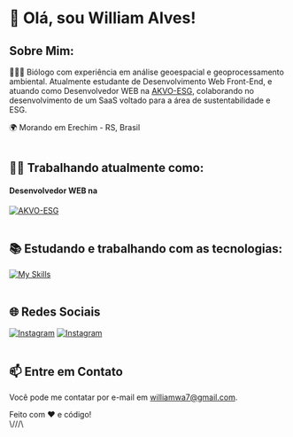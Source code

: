 # 👋 Olá, sou William Alves!

## Sobre Mim:
🧔🏻‍♂️ Biólogo com experiência em análise geoespacial e geoprocessamento ambiental. Atualmente estudante de Desenvolvimento Web Front-End, e atuando como Desenvolvedor WEB na [AKVO-ESG](https://www.akvo-esg.com/), colaborando no desenvolvimento de um SaaS voltado para a área de sustentabilidade e ESG.

🌍 Morando em Erechim - RS, Brasil </br></br>

## 👨‍💻 Trabalhando atualmente como:
#### **Desenvolvedor WEB** na
[![AKVO-ESG](https://static.wixstatic.com/media/a7eae7_6a2c29a2429140b2b3a53754cfd9119a~mv2.png/v1/fill/w_183,h_49,al_c,q_85,usm_0.66_1.00_0.01,enc_auto/AKVO_1.png)](https://www.akvo-esg.com/) </br></br>




## 📚 Estudando e trabalhando com as tecnologias:
[![My Skills](https://skillicons.dev/icons?i=html,css,js,react,nextjs,nodejs,bootstrap,git,github,figma,py,mysql,wordpress)](https://github.com/williamwa7) </br></br>


## 🌐 Redes Sociais

[![Instagram](https://skillicons.dev/icons?i=instagram)](https://www.instagram.com/williamwa7/)
[![Instagram](https://skillicons.dev/icons?i=linkedin)](https://www.linkedin.com/in/williamwa7/) </br></br>


## 📫 Entre em Contato
Você pode me contatar por e-mail em williamwa7@gmail.com.

Feito com ❤️ e código!
</br>\\///\\

